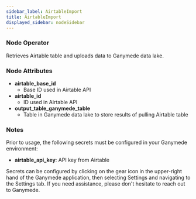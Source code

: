 ```yaml
---
sidebar_label: AirtableImport
title: AirtableImport
displayed_sidebar: nodeSidebar
---
```


### Node Operator
Retrieves Airtable table and uploads data to Ganymede data lake.


### Node Attributes
- **airtable_base_id**
  - Base ID used in Airtable API
- **airtable_id**
  - ID used in Airtable API
- **output_table_ganymede_table**
  - Table in Ganymede data lake to store results of pulling Airtable table


### Notes
Prior to usage, the following secrets must be configured in your Ganymede environment:
- **airtable_api_key**: API key from Airtable

Secrets can be configured by clicking on the gear icon in the upper-right hand of the Ganymede
application, then selecting Settings and navigating to the Settings tab.  If you need
assistance, please don't hesitate to reach out to Ganymede.